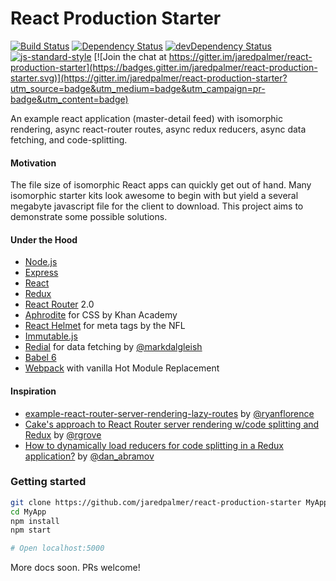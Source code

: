 # React Production Starter

[![Build Status](https://travis-ci.org/jaredpalmer/react-production-starter.svg?branch=master)](https://travis-ci.org/jaredpalmer/react-production-starter)  [![Dependency Status](https://david-dm.org/jaredpalmer/react-production-starter.svg)](https://david-dm.org/jaredpalmer/react-production-starter)  [![devDependency Status](https://david-dm.org/jaredpalmer/react-production-starter/dev-status.svg)](https://david-dm.org/jaredpalmer/react-production-starter#info=devDependencies)  [![js-standard-style](https://img.shields.io/badge/code%20style-standard-brightgreen.svg)](http://standardjs.com/)  [![Join the chat at https://gitter.im/jaredpalmer/react-production-starter](https://badges.gitter.im/jaredpalmer/react-production-starter.svg)](https://gitter.im/jaredpalmer/react-production-starter?utm_source=badge&utm_medium=badge&utm_campaign=pr-badge&utm_content=badge)

An example react application (master-detail feed) with isomorphic rendering, async react-router routes, async redux reducers, async data fetching, and code-splitting.

#### Motivation
The file size of isomorphic React apps can quickly get out of hand. Many isomorphic starter kits look awesome to begin with but yield a several megabyte javascript file for the client to download. This project aims to demonstrate some possible solutions.

#### Under the Hood
 - [Node.js](https://nodejs.org/en/)
 - [Express](https://github.com/expressjs/express)
 - [React](https://github.com/facebook/react)
 - [Redux](https://github.com/reactjs/redux)
 - [React Router](https://github.com/reactjs/react-router) 2.0
 - [Aphrodite](https://github.com/Khan/aphrodite) for CSS by Khan Academy
 - [React Helmet](https://github.com/nfl/react-helmet) for meta tags by the NFL
 - [Immutable.js](https://github.com/facebook/immutable-js)
 - [Redial](https://github.com/markdalgleish/redial) for data fetching by [@markdalgleish](https://twitter.com/markdalgleish)
 - [Babel 6](https://github.com/babel/babel)
 - [Webpack](https://github.com/webpack/webpack) with vanilla Hot Module Replacement

#### Inspiration
 - [example-react-router-server-rendering-lazy-routes](https://github.com/ryanflorence/example-react-router-server-rendering-lazy-routes) by [@ryanflorence](https://twitter.com/ryanflorence)
 - [Cake's approach to React Router server rendering w/code splitting and Redux](https://gist.github.com/rgrove/3e612aa366541845161c) by [@rgrove](https://twitter.com/yaypie)
 - [How to dynamically load reducers for code splitting in a Redux application?](http://stackoverflow.com/questions/32968016/how-to-dynamically-load-reducers-for-code-splitting-in-a-redux-application) by [@dan_abramov](https://twitter.com/dan_abramov)

### Getting started
```bash
git clone https://github.com/jaredpalmer/react-production-starter MyApp
cd MyApp
npm install
npm start

# Open localhost:5000
```

More docs soon. PRs welcome!
